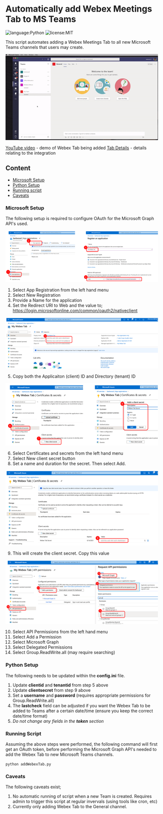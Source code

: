 # Automatically add Webex Meetings Tab to MS Teams
![language:Python](https://img.shields.io/badge/Language-Python-blue.svg?style=flat-square)
![license:MIT](https://img.shields.io/badge/License-MIT-green.svg?style=flat-square)

This script automates adding a Webex Meetings Tab to all new Microsoft Teams channels that users may create.

![sample](./static/images/addWebexTab.gif)

[YouTube video](https://www.youtube.com/watch?v=Waone1IG_ag) - demo of Webex Tab being added
[Tab Details](https://help.webex.com/ia89ccb/) - details relating to the integration


## Content
* [Microsoft Setup](#microsoft-setup)
* [Python Setup](#python-setup)
* [Running script](#running-script)
* [Caveats](#caveats)

### Microsoft Setup

The following setup is required to configure OAuth for the Microsoft Graph API's used.

![step1](./static/images/azure1.png)

1. Select App Registration from the left hand menu
2. Select New Registration
3. Provide a Name for the application
4. Set the Redirect URI to Web and the value to; https://login.microsoftonline.com/common/oauth2/nativeclient

![step2](./static/images/azure2.png)

5. Copy both the Applicaiton (client) ID and Directory (tenant) ID

![step3](./static/images/azure3.png)

6. Select Certificates and secrets from the left hand menu
7. Select New client secret button
8. Set a name and duration for the secret. Then select Add.

![step4](./static/images/azure4.png)

9. This will create the client secret. Copy this value

![step5](./static/images/azure5.png)

10. Select API Permissions from the left hand menu
11. Select Add a Permission
12. Select Microsoft Graph
13. Select Delegated Permissions
14. Select Group.ReadWrite.all (may require searching)

### Python Setup

The following needs to be updated within the **config.ini** file.

1. Update **clientid** and **tenantid** from step 5 above
2. Update **clientsecret** from step 9 above
3. Set a **username** and **password** (requires appropriate permissions for Group.ReadWrite.all)
4. The **lastcheck** field can be adjusted if you want the Webex Tab to be added to Teams after a certain date/time (ensure you keep the correct date/time format)
5. _Do not change any fields in the **token** section_

### Running Script
Assuming the above steps were performed, the following command will first get an OAuth token, before performing the Microsoft Graph API's needed to add the Webex Tab to new Microsoft Teams channels.

```python addWebexTab.py``` 

### Caveats

The following caveats exist;

1. No automatic running of script when a new Team is created. Requires admin to trigger this script at regular invervals (using tools like cron, etc) 
2. Currently only adding Webex Tab to the General channel.
